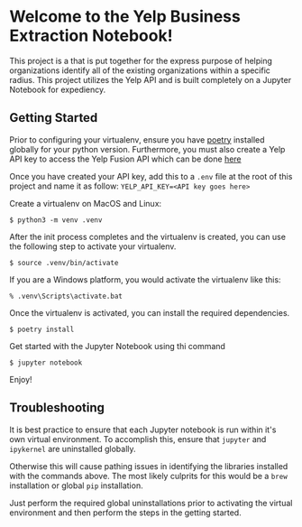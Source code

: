 
# Welcome to the Yelp Business Extraction Notebook!

This project is a that is put together for the express purpose of helping organizations identify all of the existing organizations within a specific radius. This project utilizes the Yelp API and is built completely on a Jupyter Notebook for expediency.

## Getting Started

Prior to configuring your virtualenv, ensure you have [poetry](https://python-poetry.org/) installed globally for your python version. Furthermore, you must also create a Yelp API key to access the Yelp Fusion API which can be done [here](https://www.yelp.com/developers/v3/manage_app)

Once you have created your API key, add this to a `.env` file at the root of this project and name it as follow: `YELP_API_KEY=<API key goes here>`

Create a virtualenv on MacOS and Linux:

```
$ python3 -m venv .venv
```

After the init process completes and the virtualenv is created, you can use the following
step to activate your virtualenv.

```
$ source .venv/bin/activate
```

If you are a Windows platform, you would activate the virtualenv like this:

```
% .venv\Scripts\activate.bat
```

Once the virtualenv is activated, you can install the required dependencies.

```
$ poetry install
```

Get started with the Jupyter Notebook using thi command

```
$ jupyter notebook
```

Enjoy!

## Troubleshooting

It is best practice to ensure that each Jupyter notebook is run within it's own virtual environment. To accomplish this, ensure that `jupyter` and `ipykernel` are uninstalled globally. 

Otherwise this will cause pathing issues in identifying the libraries installed with the commands above. The most likely culprits for this would be a `brew` installation or global `pip` installation.

Just perform the required global uninstallations prior to activating the virtual environment and then perform the steps in the getting started.